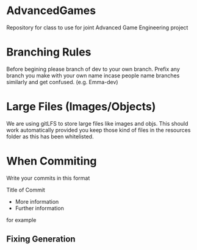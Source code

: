 # AdvancedGames
Repository for class to use for joint Advanced Game Engineering project

# Branching Rules
Before begining please branch of dev to your own branch.
Prefix any branch you make with your own name incase people name branches similarly and get confused. (e.g. Emma-dev)

# Large Files (Images/Objects)
We are using gitLFS to store large files like images and objs. This should work automatically provided you keep those kind of files in the resources folder as this has been whitelisted.

# When Commiting
Write your commits in this format

Title of Commit
- More information
- Further information

for example

Fixing Generation
- 
